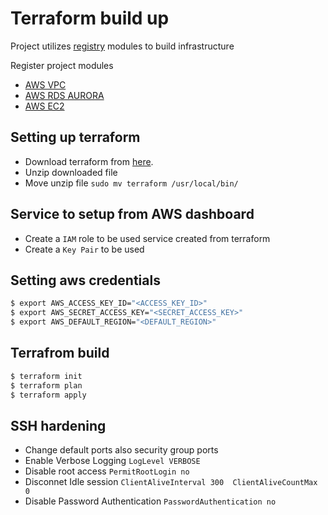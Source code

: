 # Terraform build up

Project utilizes [registry](https://registry.terraform.io/) modules to build infrastructure

Register project modules

* [AWS VPC](https://github.com/terraform-aws-modules/terraform-aws-vpc)
* [AWS RDS AURORA](https://github.com/terraform-aws-modules/terraform-aws-rds-aurora)
* [AWS EC2](https://github.com/terraform-aws-modules/terraform-aws-ec2-instance)


## Setting up terraform

* Download terraform from [here](https://www.terraform.io/downloads.html).
* Unzip downloaded file
* Move unzip file `sudo mv terraform /usr/local/bin/`

## Service to setup from AWS dashboard

* Create a `IAM` role to be used service created from terraform
* Create a `Key Pair` to be used


## Setting aws credentials

```sh
$ export AWS_ACCESS_KEY_ID="<ACCESS_KEY_ID>"
$ export AWS_SECRET_ACCESS_KEY="<SECRET_ACCESS_KEY>"
$ export AWS_DEFAULT_REGION="<DEFAULT_REGION>"
```

## Terrafrom build

```sh
$ terraform init
$ terraform plan
$ terraform apply
```


## SSH hardening

* Change default ports also security group ports
* Enable Verbose Logging `LogLevel VERBOSE`
* Disable root access `PermitRootLogin no`
* Disconnet Idle session `ClientAliveInterval 300  ClientAliveCountMax 0`
* Disable Password Authentication `PasswordAuthentication no`
